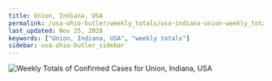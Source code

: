 ```yaml
---
title: Union, Indiana, USA
permalink: /usa-ohio-butler/weekly_totals/usa-indiana-union-weekly_totals.html
last_updated: Nov 25, 2020
keywords: ["Union, Indiana, USA", "weekly totals"]
sidebar: usa-ohio-butler_sidebar
---
```


![Weekly Totals of Confirmed Cases for Union, Indiana, USA](/covid_tracker/images/graphs/usa-indiana-union-weekly_totals_graph.png)
